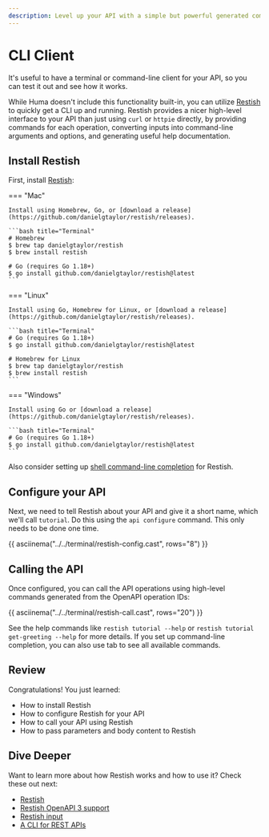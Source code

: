 ```yaml
---
description: Level up your API with a simple but powerful generated command-line client.
---
```


# CLI Client

It's useful to have a terminal or command-line client for your API, so you can test it out and see how it works.

While Huma doesn't include this functionality built-in, you can utilize [Restish](https://rest.sh/) to quickly get a CLI up and running. Restish provides a nicer high-level interface to your API than just using `curl` or `httpie` directly, by providing commands for each operation, converting inputs into command-line arguments and options, and generating useful help documentation.

## Install Restish

First, install [Restish](https://rest.sh/):

=== "Mac"

    Install using Homebrew, Go, or [download a release](https://github.com/danielgtaylor/restish/releases).

    ```bash title="Terminal"
    # Homebrew
    $ brew tap danielgtaylor/restish
    $ brew install restish

    # Go (requires Go 1.18+)
    $ go install github.com/danielgtaylor/restish@latest
    ```

=== "Linux"

    Install using Go, Homebrew for Linux, or [download a release](https://github.com/danielgtaylor/restish/releases).

    ```bash title="Terminal"
    # Go (requires Go 1.18+)
    $ go install github.com/danielgtaylor/restish@latest

    # Homebrew for Linux
    $ brew tap danielgtaylor/restish
    $ brew install restish
    ```

=== "Windows"

    Install using Go or [download a release](https://github.com/danielgtaylor/restish/releases).

    ```bash title="Terminal"
    # Go (requires Go 1.18+)
    $ go install github.com/danielgtaylor/restish@latest
    ```

Also consider setting up [shell command-line completion](https://rest.sh/#/guide?id=shell-command-line-completion) for Restish.

## Configure your API

Next, we need to tell Restish about your API and give it a short name, which we'll call `tutorial`. Do this using the `api configure` command. This only needs to be done one time.

{{ asciinema("../../terminal/restish-config.cast", rows="8") }}

## Calling the API

Once configured, you can call the API operations using high-level commands generated from the OpenAPI operation IDs:

{{ asciinema("../../terminal/restish-call.cast", rows="20") }}

See the help commands like `restish tutorial --help` or `restish tutorial get-greeting --help` for more details. If you set up command-line completion, you can also use tab to see all available commands.

## Review

Congratulations! You just learned:

-   How to install Restish
-   How to configure Restish for your API
-   How to call your API using Restish
-   How to pass parameters and body content to Restish

## Dive Deeper

Want to learn more about how Restish works and how to use it? Check these out next:

-   [Restish](https://rest.sh/)
-   [Restish OpenAPI 3 support](https://rest.sh/#/openapi)
-   [Restish input](https://rest.sh/#/input)
-   [A CLI for REST APIs](https://dev.to/danielgtaylor/a-cli-for-rest-apis-part-1-104b)
